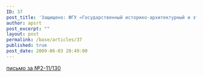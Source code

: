 ```yaml
---
ID: 37
post_title: 'Защищено: ФГУ «Государственный историко-архитектурный и этнографический музей – Кижи.'
author: apsrt
post_excerpt: ""
layout: post
permalink: /base/articles/37
published: true
post_date: 2009-06-03 20:49:00
---
```

<a href="http://www.apsrt.ru/docs/rt.doc.doc">письмо за №2-11/130<span style="text-decoration:underline;"></span></a> <br />
